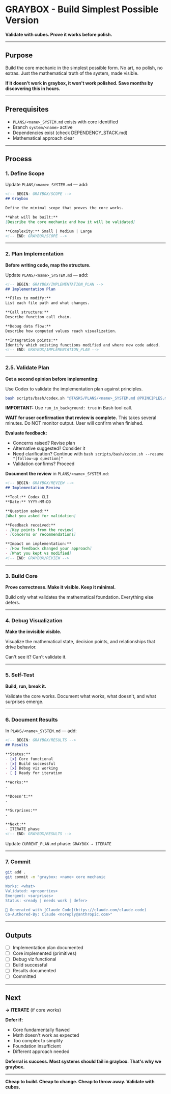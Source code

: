 # GRAYBOX - Build Simplest Possible Version

**Validate with cubes. Prove it works before polish.**

---

## Purpose

Build the core mechanic in the simplest possible form. No art, no polish, no extras. Just the mathematical truth of the system, made visible.

**If it doesn't work in graybox, it won't work polished. Save months by discovering this in hours.**

---

## Prerequisites

- `PLANS/<name>_SYSTEM.md` exists with core identified
- Branch `system/<name>` active
- Dependencies exist (check DEPENDENCY_STACK.md)
- Mathematical approach clear

---

## Process

### 1. Define Scope

Update `PLANS/<name>_SYSTEM.md` — add:

```markdown
<!-- BEGIN: GRAYBOX/SCOPE -->
## Graybox

Define the minimal scope that proves the core works.

**What will be built:**
[Describe the core mechanic and how it will be validated]

**Complexity:** Small | Medium | Large
<!-- END: GRAYBOX/SCOPE -->
```

---

### 2. Plan Implementation

**Before writing code, map the structure.**

Update `PLANS/<name>_SYSTEM.md` — add:

```markdown
<!-- BEGIN: GRAYBOX/IMPLEMENTATION_PLAN -->
## Implementation Plan

**Files to modify:**
List each file path and what changes.

**Call structure:**
Describe function call chain.

**Debug data flow:**
Describe how computed values reach visualization.

**Integration points:**
Identify which existing functions modified and where new code added.
<!-- END: GRAYBOX/IMPLEMENTATION_PLAN -->
```

---

### 2.5. Validate Plan

**Get a second opinion before implementing:**

Use Codex to validate the implementation plan against principles.

```bash
bash scripts/bash/codex.sh "@TASKS/PLANS/<name>_SYSTEM.md @PRINCIPLES.md @CONVENTIONS.md [your validation question]"
```

**IMPORTANT:** Use `run_in_background: true` in Bash tool call.

**WAIT for user confirmation that review is complete.** This takes several minutes. Do NOT monitor output. User will confirm when finished.

**Evaluate feedback:**
- Concerns raised? Revise plan
- Alternative suggested? Consider it
- Need clarification? Continue with `bash scripts/bash/codex.sh --resume "[follow-up question]"`
- Validation confirms? Proceed

**Document the review** in `PLANS/<name>_SYSTEM.md`:

```markdown
<!-- BEGIN: GRAYBOX/REVIEW -->
## Implementation Review

**Tool:** Codex CLI
**Date:** YYYY-MM-DD

**Question asked:**
[What you asked for validation]

**Feedback received:**
- [Key points from the review]
- [Concerns or recommendations]

**Impact on implementation:**
- [How feedback changed your approach]
- [What you kept vs modified]
<!-- END: GRAYBOX/REVIEW -->
```

---

### 3. Build Core

**Prove correctness. Make it visible. Keep it minimal.**

Build only what validates the mathematical foundation. Everything else defers.

---

### 4. Debug Visualization

**Make the invisible visible.**

Visualize the mathematical state, decision points, and relationships that drive behavior.

Can't see it? Can't validate it.

---

### 5. Self-Test

**Build, run, break it.**

Validate the core works. Document what works, what doesn't, and what surprises emerge.

---

### 6. Document Results

In `PLANS/<name>_SYSTEM.md` — add:

```markdown
<!-- BEGIN: GRAYBOX/RESULTS -->
## Results

**Status:**
- [x] Core functional
- [x] Build successful
- [x] Debug viz working
- [ ] Ready for iteration

**Works:**
-

**Doesn't:**
-

**Surprises:**
-

**Next:**
- ITERATE phase
<!-- END: GRAYBOX/RESULTS -->
```

Update `CURRENT_PLAN.md` phase: `GRAYBOX → ITERATE`

---

### 7. Commit

```bash
git add .
git commit -m "graybox: <name> core mechanic

Works: <what>
Validated: <properties>
Emergent: <surprises>
Status: <ready | needs work | defer>

🤖 Generated with [Claude Code](https://claude.com/claude-code)
Co-Authored-By: Claude <noreply@anthropic.com>"
```

---

## Outputs

- [ ] Implementation plan documented
- [ ] Core implemented (primitives)
- [ ] Debug viz functional
- [ ] Build successful
- [ ] Results documented
- [ ] Committed

---

## Next

**→ ITERATE** (if core works)

**Defer if:**
- Core fundamentally flawed
- Math doesn't work as expected
- Too complex to simplify
- Foundation insufficient
- Different approach needed

**Deferral is success. Most systems should fail in graybox. That's why we graybox.**

---

**Cheap to build. Cheap to change. Cheap to throw away. Validate with cubes.**
